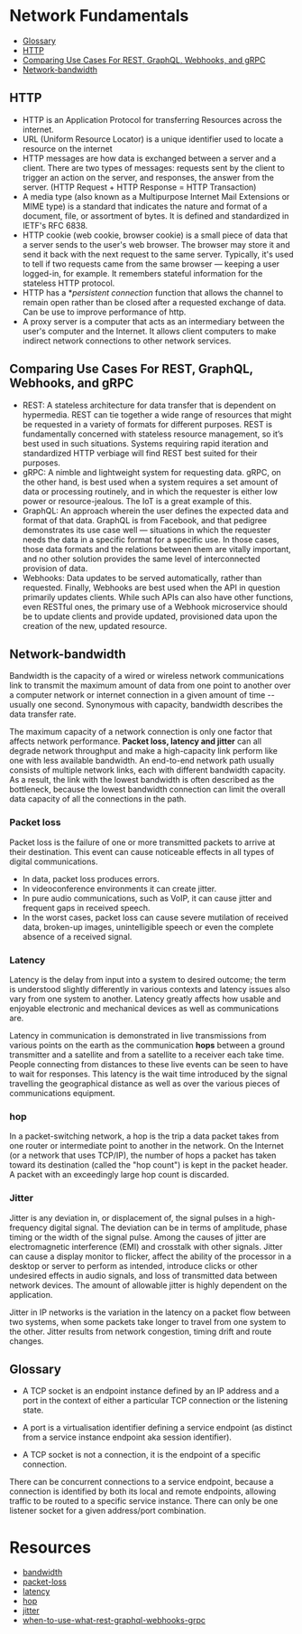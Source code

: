 # Network Fundamentals
* [Glossary](#glossary)
* [HTTP](#http)
* [Comparing Use Cases For REST, GraphQL, Webhooks, and gRPC](#comparing-use-cases-for-rest-graphql-webhooks-and-grpc)
* [Network-bandwidth](#network-bandwidth)

## HTTP
* HTTP is an Application Protocol for transferring Resources across the internet.
* URL (Uniform Resource Locator) is a unique identifier used to locate a resource on the internet
* HTTP messages are how data is exchanged between a server and a client. There are two types of messages: requests sent by the client to trigger an action on the server, and responses, the answer from the server. (HTTP Request + HTTP Response = HTTP Transaction)
* A media type (also known as a Multipurpose Internet Mail Extensions or MIME type) is a standard that indicates the nature and format of a document, file, or assortment of bytes. It is defined and standardized in IETF's RFC 6838.
* HTTP cookie (web cookie, browser cookie) is a small piece of data that a server sends to the user's web browser. The browser may store it and send it back with the next request to the same server. Typically, it's used to tell if two requests came from the same browser — keeping a user logged-in, for example. It remembers stateful information for the stateless HTTP protocol.
* HTTP has a **persistent connection* function that allows the channel to remain open rather than be closed after a requested exchange of data. Can be use to improve performance of http.
* A proxy server is a computer that acts as an intermediary between the user's computer and the Internet. It allows client computers to make indirect network connections to other network services. 


## Comparing Use Cases For REST, GraphQL, Webhooks, and gRPC

* REST: A stateless architecture for data transfer that is dependent on hypermedia. REST can tie together a wide range of resources that might be requested in a variety of formats for different purposes. REST is fundamentally concerned with stateless resource management, so it’s best used in such situations. Systems requiring rapid iteration and standardized HTTP verbiage will find REST best suited for their purposes.
* gRPC: A nimble and lightweight system for requesting data. gRPC, on the other hand, is best used when a system requires a set amount of data or processing routinely, and in which the requester is either low power or resource-jealous. The IoT is a great example of this.
* GraphQL: An approach wherein the user defines the expected data and format of that data. GraphQL is from Facebook, and that pedigree demonstrates its use case well — situations in which the requester needs the data in a specific format for a specific use. In those cases, those data formats and the relations between them are vitally important, and no other solution provides the same level of interconnected provision of data.
* Webhooks: Data updates to be served automatically, rather than requested. Finally, Webhooks are best used when the API in question primarily updates clients. While such APIs can also have other functions, even RESTful ones, the primary use of a Webhook microservice should be to update clients and provide updated, provisioned data upon the creation of the new, updated resource.

## Network-bandwidth
Bandwidth is the capacity of a wired or wireless network communications link to transmit the maximum amount of data from one point to another over a computer network or internet connection in a given amount of time -- usually one second. Synonymous with capacity, bandwidth describes the data transfer rate.

The maximum capacity of a network connection is only one factor that affects network performance. **Packet loss, latency and jitter** can all degrade network throughput and make a high-capacity link perform like one with less available bandwidth. An end-to-end network path usually consists of multiple network links, each with different bandwidth capacity. As a result, the link with the lowest bandwidth is often described as the bottleneck, because the lowest bandwidth connection can limit the overall data capacity of all the connections in the path.

### Packet loss
Packet loss is the failure of one or more transmitted packets to arrive at their destination. This event can cause noticeable effects in all types of digital communications.
* In data, packet loss produces errors.
* In videoconference environments it can create jitter.
* In pure audio communications, such as VoIP, it can cause jitter and frequent gaps in received speech.
* In the worst cases, packet loss can cause severe mutilation of received data, broken-up images, unintelligible speech or even the complete absence of a received signal.

### Latency
Latency is the delay from input into a system to desired outcome; the term is understood slightly differently in various contexts and latency issues also vary from one system to another. Latency greatly affects how usable and enjoyable electronic and mechanical devices as well as communications are.    

Latency in communication is demonstrated in live transmissions from various points on the earth as the communication **hops** between a ground transmitter and a satellite and from a satellite to a receiver each take time. People connecting from distances to these live events can be seen to have to wait for responses. This latency is the wait time introduced by the signal travelling the geographical distance as well as over the various pieces of communications equipment.

### hop
In a packet-switching network, a hop is the trip a data packet takes from one router or intermediate point to another in the network. On the Internet (or a network that uses TCP/IP), the number of hops a packet has taken toward its destination (called the "hop count") is kept in the packet header. A packet with an exceedingly large hop count is discarded.

### Jitter
Jitter is any deviation in, or displacement of, the signal pulses in a high-frequency digital signal. The deviation can be in terms of amplitude, phase timing or the width of the signal pulse. Among the causes of jitter are electromagnetic interference (EMI) and crosstalk with other signals. Jitter can cause a display monitor to flicker, affect the ability of the processor in a desktop or server to perform as intended, introduce clicks or other undesired effects in audio signals, and loss of transmitted data between network devices. The amount of allowable jitter is highly dependent on the application.


Jitter in IP networks is the variation in the latency on a packet flow between two systems, when some packets take longer to travel from one system to the other. Jitter results from network congestion, timing drift and route changes.

## Glossary
* A TCP socket is an endpoint instance defined by an IP address and a port in the context of either a particular TCP connection or the listening state.

* A port is a virtualisation identifier defining a service endpoint (as distinct from a service instance endpoint aka session identifier).

* A TCP socket is not a connection, it is the endpoint of a specific connection.

There can be concurrent connections to a service endpoint, because a connection is identified by both its local and remote endpoints, allowing traffic to be routed to a specific service instance.
There can only be one listener socket for a given address/port combination.

# Resources
* [bandwidth](https://searchnetworking.techtarget.com/definition/bandwidth)
* [packet-loss](https://searchnetworking.techtarget.com/definition/packet-loss)
* [latency](https://whatis.techtarget.com/definition/latency)
* [hop](https://whatis.techtarget.com/definition/hop)
* [jitter](https://searchunifiedcommunications.techtarget.com/definition/jitter)
* [when-to-use-what-rest-graphql-webhooks-grpc](https://nordicapis.com/when-to-use-what-rest-graphql-webhooks-grpc/)
